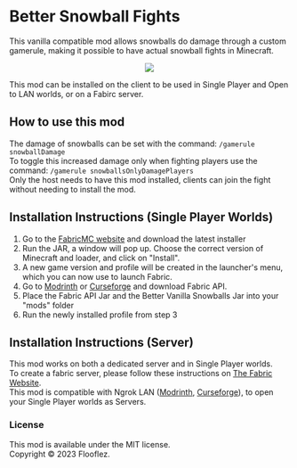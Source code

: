 # Better Snowball Fights

This vanilla compatible mod allows snowballs do damage through a custom gamerule, making it possible to have actual snowball fights in Minecraft.  
<p align="center">
  <img src="https://github.com/Flooflez/BetterVanillaSnowballs/blob/1.19/src/main/resources/assets/bettersnowballfights/snowball_fight.gif" />
</p>
This mod can be installed on the client to be used in Single Player and Open to LAN worlds, or on a Fabirc server.

## How to use this mod
The damage of snowballs can be set with the command: 
`` /gamerule snowballDamage ``
<br/>To toggle this increased damage only when fighting players use the command: 
`` /gamerule snowballsOnlyDamagePlayers ``
<br/>Only the host needs to have this mod installed, clients can join the fight without needing to install the mod.


## Installation Instructions (Single Player Worlds)
1. Go to the [FabricMC website](https://fabricmc.net/use/installer/) and download the latest installer
2. Run the JAR, a window will pop up. Choose the correct version of Minecraft and loader, and click on "Install".
3. A new game version and profile will be created in the launcher's menu, which you can now use to launch Fabric.
4. Go to [Modrinth](https://modrinth.com/mod/fabric-api) or [Curseforge](https://www.curseforge.com/minecraft/mc-mods/fabric-api) and download Fabric API.
5. Place the Fabric API Jar and the Better Vanilla Snowballs Jar into your "mods" folder
6. Run the newly installed profile from step 3
## Installation Instructions (Server)
This mod works on both a dedicated server and in Single Player worlds.
<br/>To create a fabric server, please follow these instructions on [The Fabric Website](https://fabricmc.net/use/server/).
<br/>This mod is compatible with Ngrok LAN ([Modrinth](https://modrinth.com/mod/ngrok-lan), [Curseforge](https://www.curseforge.com/minecraft/mc-mods/ngrok-lan)), to open your Single Player worlds as Servers.

### License

This mod is available under the MIT license.
<br/>Copyright © 2023 Flooflez.
